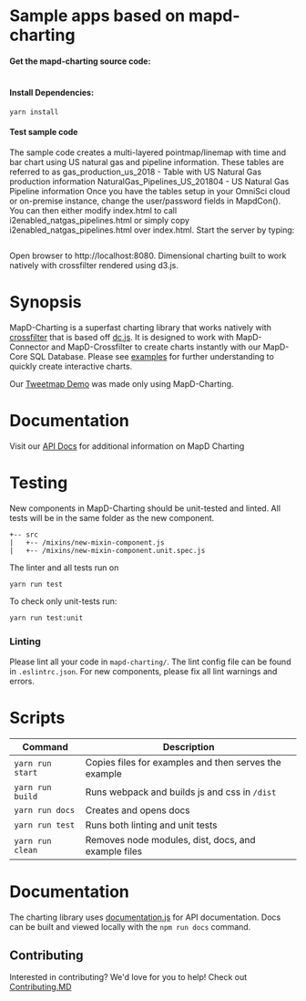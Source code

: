 # Sample apps based on mapd-charting

#### Get the mapd-charting source code:
```git clone https://github.com/omnisci/mapd-charting.git
```

#### Install Dependencies:
```cd mapd-charting
yarn install
```

#### Test sample code
The sample code creates a multi-layered pointmap/linemap with time and bar chart using US natural gas and pipeline information. These tables are referred to as 
gas_production_us_2018 - Table with US Natural Gas production information
NaturalGas_Pipelines_US_201804 - US Natural Gas Pipeline information
Once you have the tables setup in your OmniSci cloud or on-premise instance, change the user/password fields in MapdCon().
You can then either modify index.html to call i2enabled_natgas_pipelines.html or simply copy i2enabled_natgas_pipelines.html over index.html. Start the server by typing:
```yarn run start
```

Open browser to http://localhost:8080.
Dimensional charting built to work natively with crossfilter rendered using d3.js.


# Synopsis

MapD-Charting is a superfast charting library that works natively with [crossfilter](https://github.com/square/crossfilter) that is based off [dc.js](https://github.com/dc-js/dc.js).  It is designed to work with MapD-Connector and MapD-Crossfilter to create charts instantly with our MapD-Core SQL Database.  Please see [examples](#examples) for further understanding to quickly create interactive charts.

Our [Tweetmap Demo](https://www.mapd.com/demos/tweetmap/) was made only using MapD-Charting.

# Documentation

Visit our [API Docs](http://mapd.github.io/mapd-charting/docs/) for additional information on MapD Charting

# Testing

New components in MapD-Charting should be unit-tested and linted.  All tests will be in the same folder as the new component.

```
+-- src
|   +-- /mixins/new-mixin-component.js
|   +-- /mixins/new-mixin-component.unit.spec.js
```

The linter and all tests run on
```bash
yarn run test
```

To check only unit-tests run:
```bash
yarn run test:unit
```

### Linting

Please lint all your code in `mapd-charting/`. The lint config file can be found in `.eslintrc.json`.  For new components, please fix all lint warnings and errors.

# Scripts

| Command        | Description  |
--- | ---
`yarn run start` | Copies files for examples and then serves the example
`yarn run build` | Runs webpack and builds js and css in `/dist`
`yarn run docs` | Creates and opens docs
`yarn run test` | Runs both linting and unit tests
`yarn run clean` | Removes node modules, dist, docs, and example files

# Documentation
The charting library uses [documentation.js](https://github.com/documentationjs/documentation) for API documentation. Docs can be built and viewed locally with the `npm run docs` command.

## Contributing

Interested in contributing? We'd love for you to help! Check out [Contributing.MD](.github/CONTRIBUTING.md)
